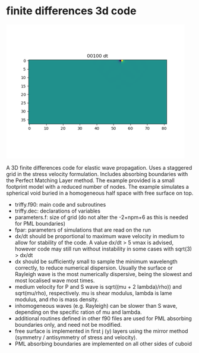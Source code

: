 finite differences 3d code
==========================
![animated wavefield plot](./Figures/output_all.gif)

A 3D finite differences code for elastic wave propagation. Uses a staggered grid in the stress velocity formulation. 
Includes absorbing boundaries with the Perfect Matching Layer method.
The example provided is a small footprint model with a reduced number of nodes. 
The example simulates a spherical void buried in a homogeneous half space with free surface on top.

- triffy.f90: main code and subroutines
- triffy.dec: declarations of variables
- parameters.f: size of grid (do not alter the -2+npm+6 as this is needed for PML boundaries)
- fpar: parameters of simulations that are read on the run
- dx/dt should be proportional to maximum wave velocity in medium to allow for stability of the code. A value dx/dt > 5 vmax is advised, however code may still run without instability in some cases with sqrt(3) > dx/dt 
- dx should be sufficiently small to sample the minimum wavelength correctly, to reduce numerical dispersion.
Usually the surface or Rayleigh wave is the most numerically dispersive, being the slowest and most localised wave most times.  
- medium velocity for P and S wave is sqrt((mu + 2 lambda)/rho))
and sqrt(mu/rho), respectively. mu is shear modulus, lambda is lame modulus, and rho is mass density. 
- inhomogeneous waves (e.g. Rayleigh) can be slower than S wave, depending on the specific ration of mu and lambda.
- additional routines defined in other f90 files are used for PML absorbing boundaries only, and need not be modified.
- free surface is implemented in first j (y) layers using the mirror method (symmetry / antisymmetry of stress and velocity).
- PML absorbing boundaries are implemented on all other sides of cuboid
